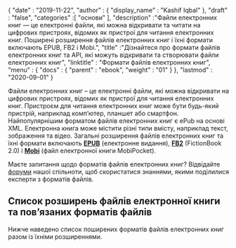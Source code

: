 {
  "date" : "2019-11-22",
  "author" : {
    "display_name" : "Kashif Iqbal"
},
  "draft" : "false",
  "categories" :[ "основи" ],
  "description" :"Файли електронних книг — це електронні файли, які можна відкривати та читати на цифрових пристроях, відомих як пристрої для читання електронних книг. Поширені розширення файлів електронних книг і їхні формати включають EPUB, FB2 і Mobi.",
  "title" :"Дізнайтеся про формати файлів електронних книг та API, які можуть відкривати та створювати файли електронних книг",
  "linktitle" : "Формати файлів електронних книг",
  "menu" : {
    "docs" : {
      "parent" : "ebook",
      "weight" : "01"
}
},
  "lastmod" : "2020-09-01"
}

Файли електронних книг – це електронні файли, які можна відкривати на цифрових пристроях, відомих як пристрої для читання електронних книг. Пристроєм для читання електронних книг може бути будь-який пристрій, наприклад комп’ютер, планшет або смартфон. Найпопулярнішим форматом файлів електронних книг є ePub на основі XML. Електронна книга може містити різні типи вмісту, наприклад текст, зображення та відео. Загальні розширення файлів електронних книг та їхні формати включають **[EPUB](/uk/ebook/epub/)** (електронне видання), **[FB2](/uk/ebook/fb2/)** (FictionBook 2.0) і **[ Mobi](/uk/ebook/mobi/)** (файл електронної книги MobiPocket).

Маєте запитання щодо форматів файлів електронних книг? Відвідайте [форуми](https://forum.fileformat.com/c/ebook/25) нашої спільноти, щоб скористатися знаннями, якими поділилися експерти з форматів файлів.

## Список розширень файлів електронної книги та пов’язаних форматів файлів

Нижче наведено список поширених форматів файлів електронних книг разом із їхніми розширеннями.

